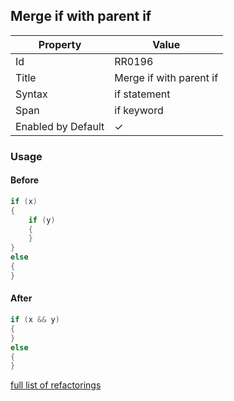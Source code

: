 ## Merge if with parent if

| Property           | Value                   |
| ------------------ | ----------------------- |
| Id                 | RR0196                  |
| Title              | Merge if with parent if |
| Syntax             | if statement            |
| Span               | if keyword              |
| Enabled by Default | &#x2713;                |

### Usage

#### Before

```csharp
if (x)
{
    if (y)
    {
    }
}
else
{
}
```

#### After

```csharp
if (x && y)
{
}
else
{
}
```

[full list of refactorings](Refactorings.md)